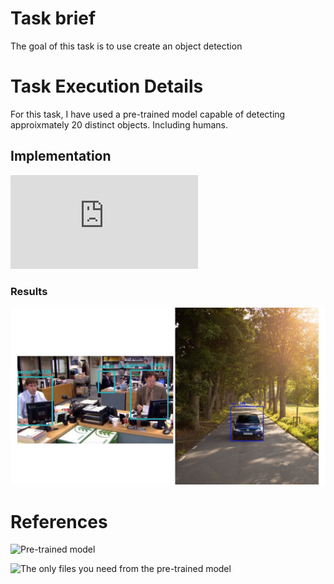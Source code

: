 # Task brief
The goal of this task is to use create an object detection

# Task Execution Details
For this task, I have used a pre-trained model capable of detecting approixmately 20 distinct objects. Including humans.

## Implementation
![Code Implementation Here](https://github.com/BandarAI/SmartMethodsTraining/blob/Tasks/AI%20%26%20ROS/3rd%20Task/TFOD.py "Code Implementation")

### Results
![office_output](https://github.com/BandarAI/SmartMethodsTraining/blob/Tasks/AI%20%26%20ROS/3rd%20Task/results/resultbrief.jpg "street_output")

# References
![Pre-trained model](https://github.com/chuanqi305/MobileNet-SSD "Pre-trained model")

![The only files you need from the pre-trained model](https://github.com/BandarAI/SmartMethodsTraining/tree/Tasks/AI%20%26%20ROS/3rd%20Task/models "The only files you need from the pre-trained model")


